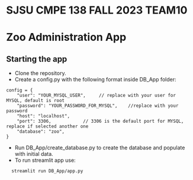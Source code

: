 # SJSU CMPE 138 FALL 2023 TEAM10

# Zoo Administration App

## Starting the app

- Clone the repository.
- Create a config.py with the following format inside DB_App folder:

```
config = {
    "user": "YOUR_MYSQL_USER",     // replace with your user for MYSQL, default is root
    "password": "YOUR_PASSWORD_FOR_MYSQL",    //replace with your password
    "host": "localhost",
    "port": 3306,            // 3306 is the default port for MYSQL, replace if selected another one
    "database": "zoo",
}
```

- Run DB_App/create_database.py to create the database and populate with initial data.
- To run streamlit app use:

```
  streamlit run DB_App/app.py
```
